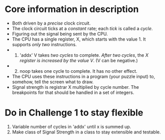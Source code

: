 # Core information in description

- Both driven by a *precise* clock circuit.
- The clock circuit ticks at a *constant* rate; each *tick* is called a *cycle*.
- Figuring out the signal being sent by the CPU.
- The CPU has a single register, X, which starts with the value 1. It supports *only two* instructions.
- 1. 'addx' V takes *two cycles* to complete. *After two cycles*, the *X register is increased by the value V*. (V can be negative.)
- 2. noop takes one cycle to complete. It has no other effect.
- The CPU uses these instructions in a program (your puzzle input) to, somehow, tell the screen what to draw.
- Signal strength is registrar X multiplied by cycle number. The breakpoints for that should be handled in a set of integers.

# Do in Challenge 1 to stay flexible

1. Variable number of cycles in 'addx' until x is summed up.
2. Make class of Signal Strength in a class to stay extensible and testable.
